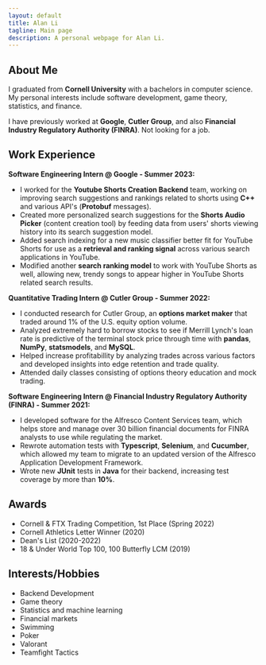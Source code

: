 ```yaml
---
layout: default
title: Alan Li
tagline: Main page
description: A personal webpage for Alan Li.
---
```


## About Me
I graduated from **Cornell University** with a bachelors in computer science. My personal interests include software development, game theory, statistics, and finance.

I have previously worked at **Google**, **Cutler Group**, and also **Financial Industry Regulatory Authority (FINRA)**. Not looking for a job.

## Work Experience
**Software Engineering Intern @ Google - Summer 2023:**
- I worked for the **Youtube Shorts Creation Backend** team, working on improving search suggestions and rankings related to shorts using **C++** and various API's (**Protobuf** messages).
- Created more personalized search suggestions for the **Shorts Audio Picker** (content creation tool) by feeding data from users' shorts viewing history into its search suggestion model.
- Added search indexing for a new music classifier better fit for YouTube Shorts for use as a **retrieval and ranking signal** across various search applications in YouTube.
- Modified another **search ranking model** to work with YouTube Shorts as well, allowing new, trendy songs to appear higher in YouTube Shorts related search results.

**Quantitative Trading Intern @ Cutler Group - Summer 2022:**
- I conducted research for Cutler Group, an **options market maker** that traded around 1% of the U.S. equity option volume.
- Analyzed extremely hard to borrow stocks to see if Merrill Lynch's loan rate is predictive of the terminal stock price through time with **pandas**, **NumPy**, **statsmodels**, and **MySQL**.
- Helped increase profitabillity by analyzing trades across various factors and developed insights into edge retention and trade quality.
- Attended daily classes consisting of options theory education and mock trading.

**Software Engineering Intern @ Financial Industry Regulatory Authority (FINRA) - Summer 2021:**
- I developed software for the Alfresco Content Services team, which helps store and manage over 30 billion financial documents for FINRA analysts to use while regulating the market.
- Rewrote automation tests with **Typescript**, **Selenium**, and **Cucumber**, which allowed my team to migrate to an updated version of the Alfresco Application Development Framework.
- Wrote new **JUnit** tests in **Java** for their backend, increasing test coverage by more than **10%**.

## Awards
- Cornell & FTX Trading Competition, 1st Place (Spring 2022)
- Cornell Athletics Letter Winner (2020)
- Dean's List (2020-2022)
- 18 & Under World Top 100, 100 Butterfly LCM (2019)

## Interests/Hobbies
- Backend Development
- Game theory
- Statistics and machine learning
- Financial markets
- Swimming
- Poker 
- Valorant
- Teamfight Tactics